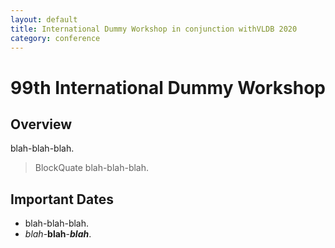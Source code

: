 ```yaml
---
layout: default
title: International Dummy Workshop in conjunction withVLDB 2020
category: conference
---
```


# 99th International Dummy Workshop 

## Overview

blah-blah-blah.

> BlockQuate blah-blah-blah.

## Important Dates

* blah-blah-blah.
* *blah*-**blah**-***blah***.
